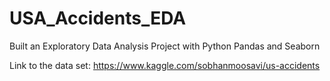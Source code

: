 # USA_Accidents_EDA
Built an Exploratory Data Analysis Project  with Python Pandas and Seaborn

Link to the data set: https://www.kaggle.com/sobhanmoosavi/us-accidents
